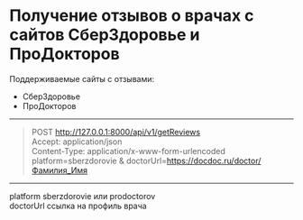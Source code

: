 # Получение отзывов о врачах с сайтов СберЗдоровье и ПроДокторов

Поддерживаемые сайты с отзывами:
- СберЗдоровье
- ПроДокторов

***

> POST http://127.0.0.1:8000/api/v1/getReviews  
Accept: application/json  
Content-Type: application/x-www-form-urlencoded  
platform=sberzdorovie & doctorUrl=https://docdoc.ru/doctor/Фамилия_Имя

***

platform sberzdorovie или prodoctorov  
doctorUrl ссылка на профиль врача